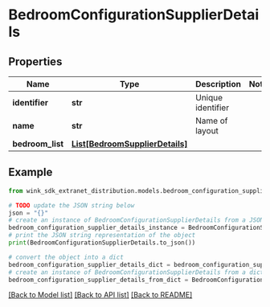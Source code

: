 # BedroomConfigurationSupplierDetails


## Properties

Name | Type | Description | Notes
------------ | ------------- | ------------- | -------------
**identifier** | **str** | Unique identifier | 
**name** | **str** | Name of layout | 
**bedroom_list** | [**List[BedroomSupplierDetails]**](BedroomSupplierDetails.md) |  | 

## Example

```python
from wink_sdk_extranet_distribution.models.bedroom_configuration_supplier_details import BedroomConfigurationSupplierDetails

# TODO update the JSON string below
json = "{}"
# create an instance of BedroomConfigurationSupplierDetails from a JSON string
bedroom_configuration_supplier_details_instance = BedroomConfigurationSupplierDetails.from_json(json)
# print the JSON string representation of the object
print(BedroomConfigurationSupplierDetails.to_json())

# convert the object into a dict
bedroom_configuration_supplier_details_dict = bedroom_configuration_supplier_details_instance.to_dict()
# create an instance of BedroomConfigurationSupplierDetails from a dict
bedroom_configuration_supplier_details_from_dict = BedroomConfigurationSupplierDetails.from_dict(bedroom_configuration_supplier_details_dict)
```
[[Back to Model list]](../README.md#documentation-for-models) [[Back to API list]](../README.md#documentation-for-api-endpoints) [[Back to README]](../README.md)


